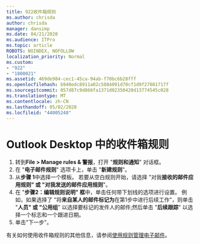 ```yaml
---
title: 922收件箱规则
ms.author: chrisda
author: chrisda
manager: dansimp
ms.date: 04/21/2020
ms.audience: ITPro
ms.topic: article
ROBOTS: NOINDEX, NOFOLLOW
localization_priority: Normal
ms.custom:
- "922"
- "1800021"
ms.assetid: 469de984-cec1-45ca-94ab-f70bc6b28fff
ms.openlocfilehash: b940edc8911a02c5084091d70cf1d9f27081717f
ms.sourcegitcommit: 057d87c9d866fa1371d02350420d13774545c028
ms.translationtype: MT
ms.contentlocale: zh-CN
ms.lasthandoff: 05/02/2020
ms.locfileid: "44005248"
---
```

# <a name="inbox-rules-in-outlook-desktop"></a>Outlook Desktop 中的收件箱规则

1. 转到**File > Manage rules & 警报**，打开 "**规则和通知**" 对话框。
2. 在 "**电子邮件规则**" 选项卡上，单击 "**新建规则**"。
3. 从**步骤 1**中选择一个模板。 若要从空白规则开始，请选择 "对我**接收的邮件应用规则" 或 "对我发送的邮件应用规则**"。
4. 在 "**步骤2：编辑规则说明" 框**中，单击任何带下划线的选项进行设置。 例如，如果选择了 "将**来自某人的邮件标记为**在第1步中进行后续工作"，则单击 "**人员" 或 "公用组**" 以选择要标记的发件人的邮件;然后单击 "**后续跟踪**" 以选择一个标志和一个跟进日期。
5. 单击"下一步"。

有关如何使用收件箱规则的其他信息，请参阅[使用规则管理电子邮件](https://support.office.com/article/manage-email-messages-by-using-rules-c24f5dea-9465-4df4-ad17-a50704d66c59)。
